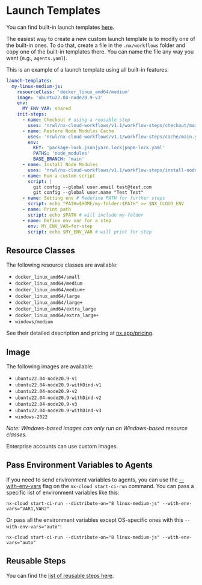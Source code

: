 # Launch Templates

You can find built-in launch templates [here](https://github.com/nrwl/nx-cloud-workflows/tree/main/launch-templates).

The easiest way to create a new custom launch template is to modify one of the built-in ones. To do that, create a file in the
`.nx/workflows` folder and copy one of the built-in templates there. You can name the file any way you want (e.g., `agents.yaml`).

This is an example of a launch template using all built-in features:

```yaml
launch-templates:
  my-linux-medium-js:
    resourceClass: 'docker_linux_amd64/medium'
    image: 'ubuntu22.04-node20.9-v3'
    env:
      MY_ENV_VAR: shared
    init-steps:
      - name: Checkout # using a reusable step
        uses: 'nrwl/nx-cloud-workflows/v1.1/workflow-steps/checkout/main.yaml'
      - name: Restore Node Modules Cache
        uses: 'nrwl/nx-cloud-workflows/v1.1/workflow-steps/cache/main.yaml'
        env:
          KEY: 'package-lock.json|yarn.lock|pnpm-lock.yaml'
          PATHS: 'node_modules'
          BASE_BRANCH: 'main'
      - name: Install Node Modules
        uses: 'nrwl/nx-cloud-workflows/v1.1/workflow-steps/install-node-modules/main.yaml'
      - name: Run a custom script
        script: |
          git config --global user.email test@test.com
          git config --global user.name "Test Test"
      - name: Setting env # Redefine PATH for further steps
        script: echo "PATH=$HOME/my-folder:$PATH" >> $NX_CLOUD_ENV
      - name: Print path
        script: echo $PATH # will include my-folder
      - name: Define env var for a step
        env: MY_ENV_VAR=for-step
        script: echo $MY_ENV_VAR # will print for-step
```

## Resource Classes

The following resource classes are available:

- `docker_linux_amd64/small`
- `docker_linux_amd64/medium`
- `docker_linux_amd64/medium+`
- `docker_linux_amd64/large`
- `docker_linux_amd64/large+`
- `docker_linux_amd64/extra_large`
- `docker_linux_amd64/extra_large+`
- `windows/medium`

See their detailed description and pricing at [nx.app/pricing](https://nx.app/pricing).

## Image

The following images are available:

- `ubuntu22.04-node20.9-v1`
- `ubuntu22.04-node20.9-withDind-v1`
- `ubuntu22.04-node20.9-v2`
- `ubuntu22.04-node20.9-withDind-v2`
- `ubuntu22.04-node20.9-v3`
- `ubuntu22.04-node20.9-withDind-v3`
- `windows-2022`

_Note: Windows-based images can only run on Windows-based resource classes._

Enterprise accounts can use custom images.

## Pass Environment Variables to Agents

If you need to send environment variables to agents, you can use the [--with-env-vars](/ci/reference/nx-cloud-cli#withenvvars) flag on the `nx-cloud start-ci-run` command. You can pass a specific list of environment variables like this:

```
nx-cloud start-ci-run --distribute-on="8 linux-medium-js" --with-env-vars="VAR1,VAR2"
```

Or pass all the environment variables except OS-specific ones with this `--with-env-vars="auto"`:

```
nx-cloud start-ci-run --distribute-on="8 linux-medium-js" --with-env-vars="auto"
```

## Reusable Steps

You can find the [list of reusable steps here](https://github.com/nrwl/nx-cloud-workflows/tree/main/workflow-steps).

